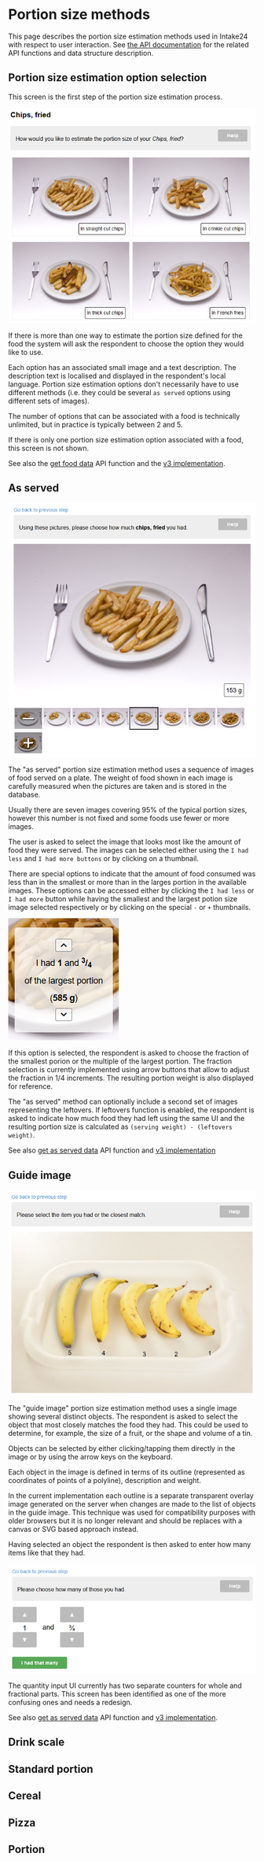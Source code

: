 # Portion size methods

This page describes the portion size estimation methods used in Intake24 with respect to user interaction. See [the API
documentation](../api/respondent/food-data.html) for the related API functions and data structure description.

## Portion size estimation option selection

This screen is the first step of the portion size estimation process.

![Portion size estimation method selection screen](../assets/img/portion-size/select.png)

If there is more than one way to estimate the portion size defined for the food the system will ask the respondent to
choose the option they would like to use.

Each option has an associated small image and a text description. The description text is localised and displayed
in the respondent's local language. Portion size estimation options don't necessarily have to use different methods
(i.e. they could be several `as served` options using different sets of images).  

The number of options that can be associated with a food is technically unlimited, but in practice is typically 
between 2 and 5.

If there is only one portion size estimation option associated with a food, this screen is not shown.

See also the [get food data](../api/respondent/food-data.html#get-food-data) API function and the
[v3 implementation](https://github.com/MRC-Epid-it24/survey-frontend/blob/master/SurveyClient/src/main/java/uk/ac/ncl/openlab/intake24/client/survey/prompts/ChoosePortionSizeMethodPrompt.java).

## As served

!["As served" portion size estimation](../assets/img/portion-size/as-served.png)

The "as served" portion size estimation method uses a sequence of images of food served on a plate. The weight of 
food shown in each image is carefully measured when the pictures are taken and is stored in the database.

Usually there are seven images covering 95% of the typical portion sizes, however this number is not fixed and some
foods use fewer or more images.

The user is asked to select the image that looks most like the amount of food they were served. The images can be 
selected either using the `I had less` and `I had more buttons` or by clicking on a thumbnail.

There are special options to indicate that the amount of food consumed was less than in the smallest or more
than in the larges portion in the available images. These options can be accessed either by clicking the `I had less`
or `I had more` button while having the smallest and the largest potion size image selected respectively or by
clicking on the special `-` or `+` thumbnails.

![More than the largest portion option](../assets/img/portion-size/had-more.png)

If this option is selected, the respondent is asked to choose the fraction of the smallest porion or the multiple of
the largest portion. The fraction selection is currently implemented using arrow buttons that allow to adjust the
fraction in 1/4 increments. The resulting portion weight is also displayed for reference.

The "as served" method can optionally include a second set of images representing the leftovers. If leftovers function
is enabled, the respondent is asked to indicate how much food they had left using the same UI and the resulting
portion size is calculated as `(serving weight) - (leftovers weight)`.

See also [get as served data](http://localhost:8300/api/respondent/food-data.html#get-as-served-image-set-data) API function
and [v3 implementation](https://github.com/MRC-Epid-it24/survey-frontend/blob/master/SurveyClient/src/main/java/uk/ac/ncl/openlab/intake24/client/survey/prompts/simple/AsServedPrompt2.java)   

## Guide image

!["As served" portion size estimation](../assets/img/portion-size/guide-image.png)

The "guide image" portion size estimation method uses a single image showing several distinct objects. The respondent 
is asked to select the object that most closely matches the food they had.  This could be used to determine, 
for example, the size of a fruit, or the shape and volume of a tin. 

Objects can be selected by either clicking/tapping them directly in the image or by using the arrow keys on the keyboard.

Each object in the image is defined in terms of its outline (represented as coordinates of points of a polyline),
description and weight.

In the current implementation each outline is a separate transparent overlay image generated on the server when changes
are made to the list of objects in the guide image. This technique was used for compatibility purposes with older 
browsers but it is no longer relevant and should be replaces with a canvas or SVG based approach instead.  

Having selected an object the respondent is then asked to enter how many items like that they had.

![Quantity input](../assets/img/portion-size/quantity.png)
 
 The quantity input UI currently has two separate counters for whole and fractional parts. This screen has been 
 identified as one of the more confusing ones and needs a redesign.   

See also [get as served data](http://localhost:8300/api/respondent/food-data.html#get-guide-image-data) API function 
and [v3 implementation](https://github.com/MRC-Epid-it24/survey-frontend/blob/master/SurveyClient/src/main/java/uk/ac/ncl/openlab/intake24/client/survey/prompts/simple/GuidePrompt.java). 

## Drink scale

## Standard portion

## Cereal

## Pizza

## Portion
